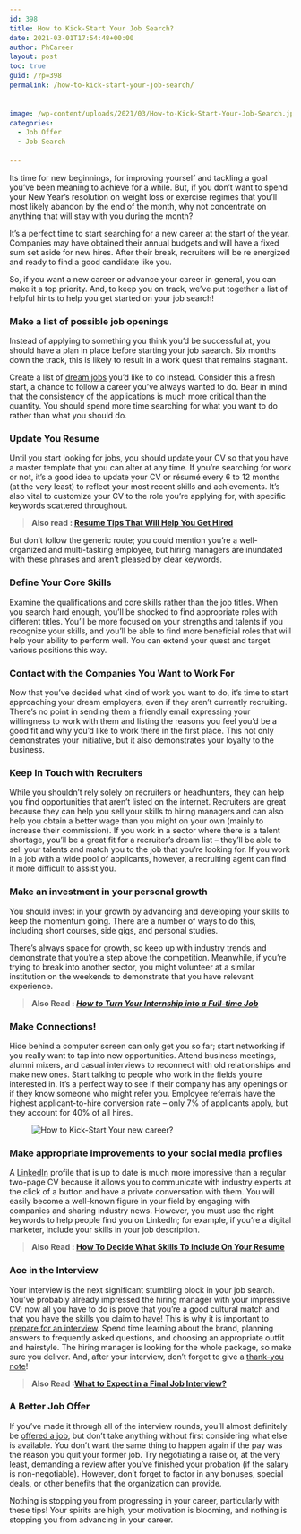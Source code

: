 ```yaml
---
id: 398
title: How to Kick-Start Your Job Search?
date: 2021-03-01T17:54:48+00:00
author: PhCareer
layout: post
toc: true
guid: /?p=398
permalink: /how-to-kick-start-your-job-search/


image: /wp-content/uploads/2021/03/How-to-Kick-Start-Your-Job-Search.jpg
categories:
  - Job Offer
  - Job Search

---
```

Its time for new beginnings, for improving yourself and tackling a goal you&#8217;ve been meaning to achieve for a while. But, if you don&#8217;t want to spend your New Year&#8217;s resolution on weight loss or exercise regimes that you&#8217;ll most likely abandon by the end of the month, why not concentrate on anything that will stay with you during the month?

It&#8217;s a perfect time to start searching for a new career at the start of the year. Companies may have obtained their annual budgets and will have a fixed sum set aside for new hires. After their break, recruiters will be re energized and ready to find a good candidate like you.

So, if you want a new career or advance your career in general, you can make it a top priority. And, to keep you on track, we&#8217;ve put together a list of helpful hints to help you get started on your job search!

### **Make a list of possible job openings**

Instead of applying to something you think you&#8217;d be successful at, you should have a plan in place before starting your job saearch. Six months down the track, this is likely to result in a work quest that remains stagnant.

Create a list of [dream jobs](/tips-you-need-to-find-your-dream-job-and-get-hired-faster/) you&#8217;d like to do instead. Consider this a fresh start, a chance to follow a career you&#8217;ve always wanted to do. Bear in mind that the consistency of the applications is much more critical than the quantity. You should spend more time searching for what you want to do rather than what you should do.

### **Update You Resume**

Until you start looking for jobs, you should update your CV so that you have a master template that you can alter at any time. If you&#8217;re searching for work or not, it&#8217;s a good idea to update your CV or résumé every 6 to 12 months (at the very least) to reflect your most recent skills and achievements. It&#8217;s also vital to customize your CV to the role you&#8217;re applying for, with specific keywords scattered throughout.

<blockquote class="wp-block-quote">
  <p>
    <strong>Also read : <a href="/resume-tips-that-will-help-you-get-hired/">Resume Tips That Will Help You Get Hired</a></strong>
  </p>
</blockquote>

But don&#8217;t follow the generic route; you could mention you&#8217;re a well-organized and multi-tasking employee, but hiring managers are inundated with these phrases and aren&#8217;t pleased by clear keywords.

### **Define Your Core Skills**

Examine the qualifications and core skills rather than the job titles. When you search hard enough, you&#8217;ll be shocked to find appropriate roles with different titles. You&#8217;ll be more focused on your strengths and talents if you recognize your skills, and you&#8217;ll be able to find more beneficial roles that will help your ability to perform well. You can extend your quest and target various positions this way.

### **Contact with the Companies You Want to Work For**

Now that you&#8217;ve decided what kind of work you want to do, it&#8217;s time to start approaching your dream employers, even if they aren&#8217;t currently recruiting. There&#8217;s no point in sending them a friendly email expressing your willingness to work with them and listing the reasons you feel you&#8217;d be a good fit and why you&#8217;d like to work there in the first place. This not only demonstrates your initiative, but it also demonstrates your loyalty to the business.

### **Keep In Touch with Recruiters**

While you shouldn&#8217;t rely solely on recruiters or headhunters, they can help you find opportunities that aren&#8217;t listed on the internet. Recruiters are great because they can help you sell your skills to hiring managers and can also help you obtain a better wage than you might on your own (mainly to increase their commission). If you work in a sector where there is a talent shortage, you&#8217;ll be a great fit for a recruiter&#8217;s dream list – they&#8217;ll be able to sell your talents and match you to the job that you&#8217;re looking for. If you work in a job with a wide pool of applicants, however, a recruiting agent can find it more difficult to assist you.

### **Make an investment in your personal growth**

You should invest in your growth by advancing and developing your skills to keep the momentum going. There are a number of ways to do this, including short courses, side gigs, and personal studies.

There&#8217;s always space for growth, so keep up with industry trends and demonstrate that you&#8217;re a step above the competition. Meanwhile, if you&#8217;re trying to break into another sector, you might volunteer at a similar institution on the weekends to demonstrate that you have relevant experience.

<blockquote class="wp-block-quote">
  <p>
    <strong>Also Read : <em><a href="/how-to-turn-your-internship-into-a-full-time-job/">How to Turn Your Internship into a Full-time Job</a></em></strong>
  </p>
</blockquote>

### **Make Connections!**

Hide behind a computer screen can only get you so far; start networking if you really want to tap into new opportunities. Attend business meetings, alumni mixers, and casual interviews to reconnect with old relationships and make new ones. Start talking to people who work in the fields you&#8217;re interested in. It&#8217;s a perfect way to see if their company has any openings or if they know someone who might refer you. Employee referrals have the highest applicant-to-hire conversion rate – only 7% of applicants apply, but they account for 40% of all hires.

<div class="wp-block-image">
  <figure class="aligncenter size-large"><img loading="lazy" width="860" height="484" src="/wp-content/uploads/2021/03/job-search-basics.jpg" alt="How to Kick-Start Your new career?" class="wp-image-399" srcset="/wp-content/uploads/2021/03/job-search-basics.jpg 860w, /wp-content/uploads/2021/03/job-search-basics-300x169.jpg 300w, /wp-content/uploads/2021/03/job-search-basics-768x432.jpg 768w" sizes="(max-width: 860px) 100vw, 860px" /></figure>
</div>

### **Make appropriate improvements to your social media profiles**

A [LinkedIn](https://www.linkedin.com/) profile that is up to date is much more impressive than a regular two-page CV because it allows you to communicate with industry experts at the click of a button and have a private conversation with them. You will easily become a well-known figure in your field by engaging with companies and sharing industry news. However, you must use the right keywords to help people find you on LinkedIn; for example, if you&#8217;re a digital marketer, include your skills in your job description.

<blockquote class="wp-block-quote">
  <p>
    <strong>Also Read : <a href="/how-to-decide-what-skills-to-include-on-your-resume/">How To Decide What Skills To Include On Your Resume</a></strong>
  </p>
</blockquote>

### **Ace in the Interview**

Your interview is the next significant stumbling block in your job search. You&#8217;ve probably already impressed the hiring manager with your impressive CV; now all you have to do is prove that you&#8217;re a good cultural match and that you have the skills you claim to have! This is why it is important to [prepare for an interview](/category/job-interview-tip/). Spend time learning about the brand, planning answers to frequently asked questions, and choosing an appropriate outfit and hairstyle. The hiring manager is looking for the whole package, so make sure you deliver. And, after your interview, don&#8217;t forget to give a [thank-you note](/thank-you-note-after-a-job-interview/)!

<blockquote class="wp-block-quote">
  <p>
    <strong>Also Read :<a href="/what-to-expect-in-a-final-job-interview/">What to Expect in a Final Job Interview?</a></strong>
  </p>
</blockquote>

### **A Better Job Offer**

If you&#8217;ve made it through all of the interview rounds, you&#8217;ll almost definitely be [offered a job](/things-to-consider-before-accepting-a-job-offer/), but don&#8217;t take anything without first considering what else is available. You don&#8217;t want the same thing to happen again if the pay was the reason you quit your former job. Try negotiating a raise or, at the very least, demanding a review after you&#8217;ve finished your probation (if the salary is non-negotiable). However, don&#8217;t forget to factor in any bonuses, special deals, or other benefits that the organization can provide.

Nothing is stopping you from progressing in your career, particularly with these tips! Your spirits are high, your motivation is blooming, and nothing is stopping you from advancing in your career.
